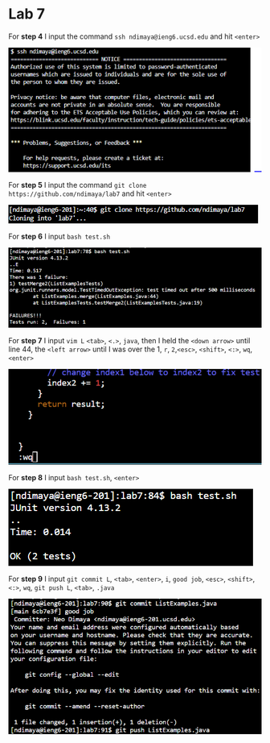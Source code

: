 # Lab 7 

For **step 4** I input the command `ssh ndimaya@ieng6.ucsd.edu` and hit `<enter>`

![Image](Lab7-Step4.PNG)

For **step 5** I input the command `git clone https://github.com/ndimaya/lab7` and hit `<enter>`

![Image](Lab7-step5.PNG)

For **step 6** I input `bash test.sh`

![Image](Lab7_Step6.png)

For **step 7** I input `vim L` `<tab>`, `<.>`, `java`, then I held the `<down arrow>` until line 44, the `<left arrow>` until I was over the 1, `r`, `2`,`<esc>`, `<shift>`, `<:>`, `wq`, `<enter>`

![Image](Lab7_Step7.png)

For **step 8** I input `bash test.sh`, `<enter>`

![Image](Lab7_Step8.png)

For **step 9** I input `git commit L`, `<tab>`, `<enter>`, `i`, `good job`, `<esc>`, `<shift>`, `<:>`, `wq`, `git push L`, `<tab>`, `.java`

![Image](Lab7_Step9.png)
